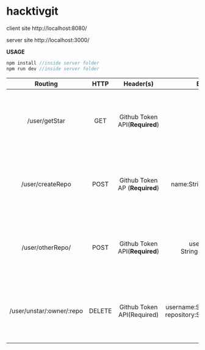 # hacktivgit

client site http://localhost:8080/

server site http://localhost:3000/

**USAGE**
```javascript
npm install //inside server folder
npm run dev //inside server folder
```

Routing | HTTP | Header(s) | Body | Responese | Description
:---: | :---: | :---: | :---: | :---: | :---:
/user/getStar | GET | Github Token API(**Required**) | | Error: Internal server error Success: show the starred repo | Get All Starred Repos
/user/createRepo | POST | Github Token AP (**Required**) | name:String(**Required**)  | Error: Internal server error  Success: success create new repo | Create New Github Repository
/user/otherRepo/ | POST | Github Token API(**Required**) | username: String(**required**) | Error: Internal server error Success: show the starred repo | Show Other Repository Based on username
/user/unstar/:owner/:repo | DELETE | Github Token API(Required) | username:String(**required**) repository:String(**required**) | Error: Internal server error Success: show the starred repo | Unstar from starred repo